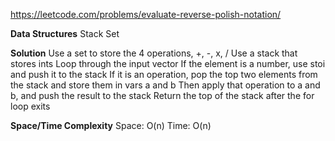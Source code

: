 https://leetcode.com/problems/evaluate-reverse-polish-notation/

**Data Structures**
	Stack
    Set

**Solution**
	Use a set to store the 4 operations, +, -, x, /
	Use a stack that stores ints
	Loop through the input vector
	If the element is a number, use stoi and push it to the stack
	If it is an operation, pop the top two elements from the stack and store them in vars a and b
	Then apply that operation to a and b, and push the result to the stack
	Return the top of the stack after the for loop exits

**Space/Time Complexity**
	Space: O(n)
	Time: O(n)
